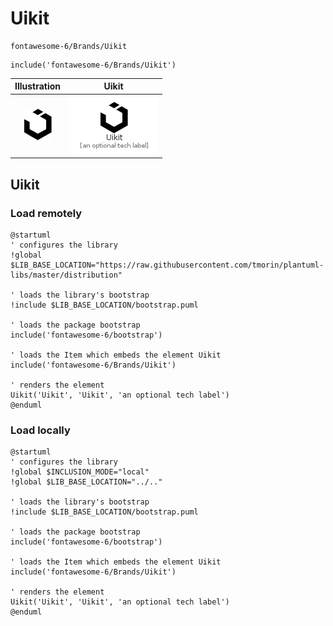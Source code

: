 # Uikit


```text
fontawesome-6/Brands/Uikit
```

```text
include('fontawesome-6/Brands/Uikit')
```



| Illustration | Uikit |
| :---: | :---: |
| ![illustration for Illustration](../../fontawesome-6/Brands/Uikit.png) | ![illustration for Uikit](../../fontawesome-6/Brands/Uikit.Local.png) |




## Uikit

### Load remotely
```plantuml
@startuml
' configures the library
!global $LIB_BASE_LOCATION="https://raw.githubusercontent.com/tmorin/plantuml-libs/master/distribution"

' loads the library's bootstrap
!include $LIB_BASE_LOCATION/bootstrap.puml

' loads the package bootstrap
include('fontawesome-6/bootstrap')

' loads the Item which embeds the element Uikit
include('fontawesome-6/Brands/Uikit')

' renders the element
Uikit('Uikit', 'Uikit', 'an optional tech label')
@enduml
```

### Load locally
```plantuml
@startuml
' configures the library
!global $INCLUSION_MODE="local"
!global $LIB_BASE_LOCATION="../.."

' loads the library's bootstrap
!include $LIB_BASE_LOCATION/bootstrap.puml

' loads the package bootstrap
include('fontawesome-6/bootstrap')

' loads the Item which embeds the element Uikit
include('fontawesome-6/Brands/Uikit')

' renders the element
Uikit('Uikit', 'Uikit', 'an optional tech label')
@enduml
```

